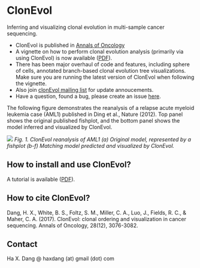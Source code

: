 # ClonEvol
Inferring and visualizing clonal evolution in multi-sample cancer sequencing.

- ClonEvol is published in <a href="https://academic.oup.com/annonc/article/doi/10.1093/annonc/mdx517/4110375/ClonEvol-clonal-ordering-and-visualization-in">Annals of Oncology</a>
- A vignette on how to perform clonal evolution analysis (primarily via using ClonEvol) is now available (<a href="https://raw.githubusercontent.com/hdng/clonevol/master/vignettes/clonevol.pdf">PDF</a>).
- There has been major overhaul of code and features, including sphere of cells, annotated branch-based clonal evolution tree visualizations. Make sure you are running the latest version of ClonEvol when following the vignette.
- Also join <a href="https://groups.google.com/forum/#!forum/clonevol">clonEvol mailing list</a> for update annoucements.
- Have a question, found a bug, please create an issue <a href="https://github.com/hdng/clonevol/issues">here</a>.

The following figure demonstrates the reanalysis of a relapse acute myeloid leukemia case (AML1) published in Ding et al., Nature (2012). Top panel shows the original published fishplot, and the bottom panel shows the model inferred and visualized by ClonEvol.

![](images/fig1-AML1.jpg)
*Fig. 1. ClonEvol reanalysis of AML1 (a) Original model, represented by a fishplot (b-f) Matching model predicted and visualized by ClonEvol.*

## How to install and use ClonEvol?

A tutorial is available (<a href="https://raw.githubusercontent.com/hdng/clonevol/master/vignettes/clonevol.pdf">PDF</a>).

## How to cite ClonEvol?

Dang, H. X., White, B. S., Foltz, S. M., Miller, C. A., Luo, J., Fields, R. C., & Maher, C. A. (2017). ClonEvol: clonal ordering and visualization in cancer sequencing. Annals of Oncology, 28(12), 3076-3082.

## Contact
Ha X. Dang @ haxdang (at) gmail (dot) com
